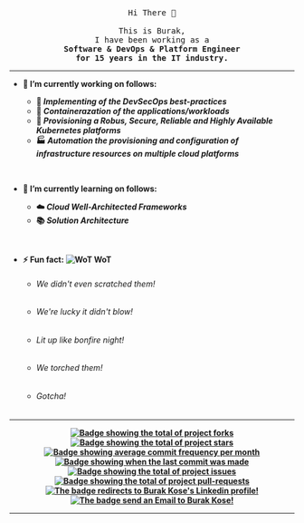 <p align="center">
  <samp>
    Hi There 👋
    <br>
    <br> This is Burak,
    <br> I have been working as a
    <br> <b> Software & DevOps & Platform Engineer
    <br> for 15 years in the IT industry.
  </samp>
</p>

************************************************************************

- 🔭 I’m currently working on follows:

  - :rocket: <i>Implementing of the DevSecOps best-practices</i>
  - :whale: <i>Containerazation of the applications/workloads</i>
  - :ship: <i>Provisioning a Robus, Secure, Reliable and Highly Available Kubernetes platforms</i>
  - :factory: <i>Automation the provisioning and configuration of infrastructure resources on multiple cloud platforms</i>

<br/>

- 🌱 I’m currently learning on follows:

  - :cloud: <i>Cloud Well-Architected Frameworks</i>
  - :books: <i>Solution Architecture</i>

<br/>

- ⚡ Fun fact: ![WoT](http://www.rw-designer.com/icon-image/21525-16x16x32.png) <b>WoT</b>
  - <h6><i>We didn't even scratched them!</i></h6>
  - <h6><i>We're lucky it didn't blow!</i></h6>
  - <h6><i>Lit up like bonfire night!</i></h6>
  - <h6><i>We torched them!</i></h6>
  - <h6><i>Gotcha!</i></h6>


************************************************************************

<!-- PROJECT SHIELDS -->
<p align="center">
  
  <a href="https://github.com/koseburak/koseburak/fork" target="_blank">
    <img src="https://img.shields.io/github/forks/koseburak/koseburak?" alt="Badge showing the total of project forks"/>
  </a>

  <a href="https://github.com/koseburak/koseburak/stargazers" target="_blank">
    <img src="https://img.shields.io/github/stars/koseburak/koseburak?" alt="Badge showing the total of project stars"/>
  </a>

  <a href="https://github.com/koseburak/koseburak/commits/main" target="_blank">
    <img src="https://img.shields.io/github/commit-activity/m/koseburak/koseburak?" alt="Badge showing average commit frequency per month"/>
  </a>

  <a href="https://github.com/koseburak/koseburak/commits/main" target="_blank">
    <img src="https://img.shields.io/github/last-commit/koseburak/koseburak?" alt="Badge showing when the last commit was made"/>
  </a>

  <a href="https://github.com/koseburak/koseburak/issues" target="_blank">
    <img src="https://img.shields.io/github/issues/koseburak/koseburak?" alt="Badge showing the total of project issues"/>
  </a>

  <a href="https://github.com/koseburak/koseburak/pulls" target="_blank">
    <img src="https://img.shields.io/github/issues-pr/koseburak/koseburak?" alt="Badge showing the total of project pull-requests"/>
  </a>

  <a href="[https://github.com/koseburak/koseburak/commits/main](https://www.linkedin.com/in/kose-burak)" target="_blank">
    <img src="https://img.shields.io/badge/Burak%20Kose-blue?style=flat&logo=linkedin&logoColor=white" alt="The badge redirects to Burak Kose's Linkedin profile!"/>
  </a>

  <a href="[https://github.com/koseburak/koseburak/commits/main](https://www.linkedin.com/in/kose-burak)" target="_blank">
    <img src="https://img.shields.io/badge/Contact_Me-blue?style=flat-square&logo=gmail&logoColor=white&labelColor=blue&color=blue" alt="The badge send an Email to Burak Kose!"/>
  </a>
  
</p>

************************************************************************

<!--
**koseburak/koseburak** is a ✨ _special_ ✨ repository because its `README.md` (this file) appears on your GitHub profile.

Here are some ideas to get you started:

- 🔭 I’m currently working on ...

- 🌱 I’m currently learning ...

- 👯 I’m looking to collaborate on ...

- 🤔 I’m looking for help with ...

- 💬 Ask me about ...

- 📫 How to reach me: ...

- 😄 Pronouns: ...

- ⚡ Fun fact: ...

- 📫 How to reach me: [![Email Badge](https://img.shields.io/badge/Contact_Me-blue?style=flat-square&logo=gmail&logoColor=white&labelColor=gray&color=blue)](mailto:burakkose.uk@gmail.com)

-->
